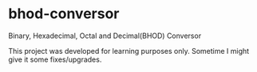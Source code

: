 # bhod-conversor
Binary, Hexadecimal, Octal and Decimal(BHOD) Conversor

This project was developed for learning purposes only. Sometime I might give it some fixes/upgrades.
